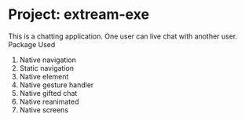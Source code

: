 # Project: extream-exe
This is a chatting application. One user can live chat with another user.
Package Used
1. Native navigation
2. Static navigation
3. Native element
4. Native gesture handler
5. Native gifted chat
6. Native reanimated
7. Native screens

